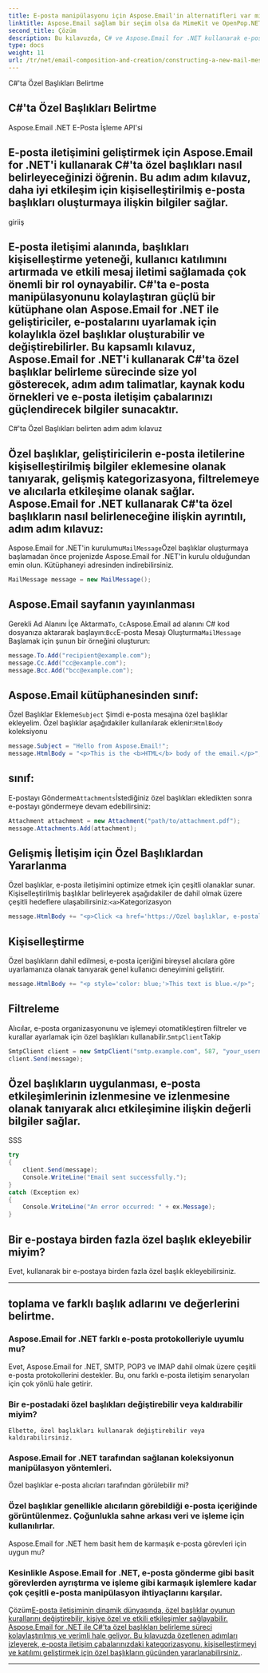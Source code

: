 ```yaml
---
title: E-posta manipülasyonu için Aspose.Email'in alternatifleri var mı?
linktitle: Aspose.Email sağlam bir seçim olsa da MimeKit ve OpenPop.NET gibi diğer kütüphaneler de e-posta düzenleme yetenekleri sunuyor. Ancak Aspose.Email, zengin özellikli API'si ve kapsamlı dokümantasyonu ile öne çıkıyor.
second_title: Çözüm
description: Bu kılavuzda, C# ve Aspose.Email for .NET kullanarak e-posta adresi değiştirme dünyasını keşfetmek için bir yolculuğa çıktık. Adım adım talimatları izleyerek ve sağlanan kaynak kodunu kullanarak artık uygulamalarınızdaki e-posta adreslerini etkili bir şekilde değiştirme becerisine sahipsiniz. Aspose.Email'in yetenekleri, yeni keşfettiğiniz bilgilerle birleştiğinde, şüphesiz e-posta manipülasyon çabalarınızı kolaylaştıracaktır.
type: docs
weight: 11
url: /tr/net/email-composition-and-creation/constructing-a-new-mail-message-in-csharp/
---
```


 C#'ta Özel Başlıkları Belirtme

##  C#'ta Özel Başlıkları Belirtme

 Aspose.Email .NET E-Posta İşleme API'si

##  E-posta iletişimini geliştirmek için Aspose.Email for .NET'i kullanarak C#'ta özel başlıkları nasıl belirleyeceğinizi öğrenin. Bu adım adım kılavuz, daha iyi etkileşim için kişiselleştirilmiş e-posta başlıkları oluşturmaya ilişkin bilgiler sağlar.

giriiş

## E-posta iletişimi alanında, başlıkları kişiselleştirme yeteneği, kullanıcı katılımını artırmada ve etkili mesaj iletimi sağlamada çok önemli bir rol oynayabilir. C#'ta e-posta manipülasyonunu kolaylaştıran güçlü bir kütüphane olan Aspose.Email for .NET ile geliştiriciler, e-postalarını uyarlamak için kolaylıkla özel başlıklar oluşturabilir ve değiştirebilirler. Bu kapsamlı kılavuz, Aspose.Email for .NET'i kullanarak C#'ta özel başlıklar belirleme sürecinde size yol gösterecek, adım adım talimatlar, kaynak kodu örnekleri ve e-posta iletişim çabalarınızı güçlendirecek bilgiler sunacaktır.

C#'ta Özel Başlıkları belirten adım adım kılavuz

## Özel başlıklar, geliştiricilerin e-posta iletilerine kişiselleştirilmiş bilgiler eklemesine olanak tanıyarak, gelişmiş kategorizasyona, filtrelemeye ve alıcılarla etkileşime olanak sağlar. Aspose.Email for .NET kullanarak C#'ta özel başlıkların nasıl belirleneceğine ilişkin ayrıntılı, adım adım kılavuz:

Aspose.Email for .NET'in kurulumu`MailMessage`Özel başlıklar oluşturmaya başlamadan önce projenizde Aspose.Email for .NET'in kurulu olduğundan emin olun. Kütüphaneyi adresinden indirebilirsiniz.

```csharp
MailMessage message = new MailMessage();
```

## Aspose.Email sayfanın yayınlanması

Gerekli Ad Alanını İçe Aktarma`To`, `Cc`Aspose.Email ad alanını C# kod dosyanıza aktararak başlayın:`Bcc`E-posta Mesajı Oluşturma`MailMessage` Başlamak için şunun bir örneğini oluşturun:

```csharp
message.To.Add("recipient@example.com");
message.Cc.Add("cc@example.com");
message.Bcc.Add("bcc@example.com");
```

##  Aspose.Email kütüphanesinden sınıf:

Özel Başlıklar Ekleme`Subject` Şimdi e-posta mesajına özel başlıklar ekleyelim. Özel başlıklar aşağıdakiler kullanılarak eklenir:`HtmlBody` koleksiyonu

```csharp
message.Subject = "Hello from Aspose.Email!";
message.HtmlBody = "<p>This is the <b>HTML</b> body of the email.</p>";
```

##  sınıf:

E-postayı Gönderme`Attachments`İstediğiniz özel başlıkları ekledikten sonra e-postayı göndermeye devam edebilirsiniz:

```csharp
Attachment attachment = new Attachment("path/to/attachment.pdf");
message.Attachments.Add(attachment);
```

## Gelişmiş İletişim için Özel Başlıklardan Yararlanma

Özel başlıklar, e-posta iletişimini optimize etmek için çeşitli olanaklar sunar. Kişiselleştirilmiş başlıklar belirleyerek aşağıdakiler de dahil olmak üzere çeşitli hedeflere ulaşabilirsiniz:`<a>`Kategorizasyon

```csharp
message.HtmlBody += "<p>Click <a href='https://Özel başlıklar, e-postaları belirli ölçütlere göre kategorilere ayırmanıza olanak tanıyarak alıcıların gelen kutularını yönetmesini kolaylaştırır.
```

## Kişiselleştirme

Özel başlıkların dahil edilmesi, e-posta içeriğini bireysel alıcılara göre uyarlamanıza olanak tanıyarak genel kullanıcı deneyimini geliştirir.

```csharp
message.HtmlBody += "<p style='color: blue;'>This text is blue.</p>";
```

## Filtreleme

Alıcılar, e-posta organizasyonunu ve işlemeyi otomatikleştiren filtreler ve kurallar ayarlamak için özel başlıkları kullanabilir.`SmtpClient`Takip

```csharp
SmtpClient client = new SmtpClient("smtp.example.com", 587, "your_username", "your_password");
client.Send(message);
```

## Özel başlıkların uygulanması, e-posta etkileşimlerinin izlenmesine ve izlenmesine olanak tanıyarak alıcı etkileşimine ilişkin değerli bilgiler sağlar.

SSS

```csharp
try
{
    client.Send(message);
    Console.WriteLine("Email sent successfully.");
}
catch (Exception ex)
{
    Console.WriteLine("An error occurred: " + ex.Message);
}
```

## Bir e-postaya birden fazla özel başlık ekleyebilir miyim?

 Evet, kullanarak bir e-postaya birden fazla özel başlık ekleyebilirsiniz.

---

##  toplama ve farklı başlık adlarını ve değerlerini belirtme.

### Aspose.Email for .NET farklı e-posta protokolleriyle uyumlu mu?
   Evet, Aspose.Email for .NET, SMTP, POP3 ve IMAP dahil olmak üzere çeşitli e-posta protokollerini destekler. Bu, onu farklı e-posta iletişim senaryoları için çok yönlü hale getirir.

### Bir e-postadaki özel başlıkları değiştirebilir veya kaldırabilir miyim?
    Elbette, özel başlıkları kullanarak değiştirebilir veya kaldırabilirsiniz.

###  Aspose.Email for .NET tarafından sağlanan koleksiyonun manipülasyon yöntemleri.
   Özel başlıklar e-posta alıcıları tarafından görülebilir mi?

### Özel başlıklar genellikle alıcıların görebildiği e-posta içeriğinde görüntülenmez. Çoğunlukla sahne arkası veri ve işleme için kullanılırlar.
   Aspose.Email for .NET hem basit hem de karmaşık e-posta görevleri için uygun mu?

### Kesinlikle Aspose.Email for .NET, e-posta gönderme gibi basit görevlerden ayrıştırma ve işleme gibi karmaşık işlemlere kadar çok çeşitli e-posta manipülasyon ihtiyaçlarını karşılar.
   Çözüm[E-posta iletişiminin dinamik dünyasında, özel başlıklar oyunun kurallarını değiştirebilir, kişiye özel ve etkili etkileşimler sağlayabilir. Aspose.Email for .NET ile C#'ta özel başlıkları belirleme süreci kolaylaştırılmış ve verimli hale geliyor. Bu kılavuzda özetlenen adımları izleyerek, e-posta iletişim çabalarınızdaki kategorizasyonu, kişiselleştirmeyi ve katılımı geliştirmek için özel başlıkların gücünden yararlanabilirsiniz.](https://reference.aspose.com/email/net/).

---